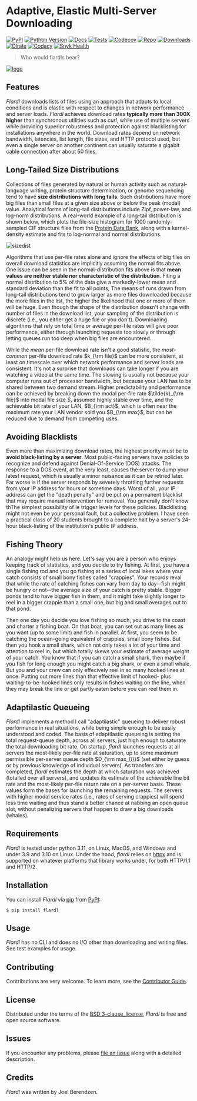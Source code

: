 # Adaptive, Elastic Multi-Server Downloading

[![PyPI](https://img.shields.io/pypi/v/flardl.svg)][pypi status]
[![Python Version](https://img.shields.io/pypi/pyversions/flardl)][pypi status]
[![Docs](https://img.shields.io/readthedocs/flardl/latest.svg?label=Read%20the%20Docs)][read the docs]
[![Tests](https://github.com/hydrationdynamics/flardl/workflows/Tests/badge.svg)][tests]
[![Codecov](https://codecov.io/gh/hydrationdynamics/flardl/branch/main/graph/badge.svg)][codecov]
[![Repo](https://img.shields.io/github/last-commit/hydrationdynamics/flardl)][repo]
[![Downloads](https://pepy.tech/badge/flardl)][downloads]
[![Dlrate](https://img.shields.io/pypi/dm/flardl)][dlrate]
[![Codacy](https://app.codacy.com/project/badge/Grade/5d86ff69c31d4f8d98ace806a21270dd)][codacy]
[![Snyk Health](https://snyk.io/advisor/python/flardl/badge.svg)][snyk]

[pypi status]: https://pypi.org/project/flardl/
[read the docs]: https://flardl.readthedocs.io/
[tests]: https://github.com/hydrationdynamics/flardl/actions?workflow=Tests
[codecov]: https://app.codecov.io/gh/hydrationdynamics/flardl
[repo]: https://github.com/hydrationdynamics/flardl
[downloads]: https://pepy.tech/project/flardl
[dlrate]: https://github.com/hydrationdynamics/flardl
[codacy]: https://www.codacy.com/gh/hydrationdynamics/flardl?utm_source=github.com&utm_medium=referral&utm_content=hydrationdynamics/zeigen&utm_campaign=Badge_Grade
[snyk]: https://snyk.io/advisor/python/flardl

> Who would flardls bear?

[![logo](https://raw.githubusercontent.com/hydrationdynamics/flardl/main/docs/_static/flardl_bear.png)][logo license]

[logo license]: https://raw.githubusercontent.com/hydrationdynamics/flardl/main/LICENSE.logo.txt

## Features

*Flardl* downloads lists of files using an approach that
adapts to local conditions and is elastic with respect
to changes in network performance and server loads.
*Flardl* achieves download rates **typically more than
300X higher** than synchronous utilities such as *curl*,
while use of multiple servers while providing superior
robustness and protection against blacklisting for
installations anywhere in the world. Download rates depend
on network bandwidth, latencies, list length, file sizes,
and HTTP protocol used, but even a single server on another
continent can usually saturate a gigabit cable connection
after about 50 files.

## Long-Tailed Size Distributions

Collections of files generated by natural or human activity such
as natural-language writing, protein structure determination,
or genome sequencing tend to have **size distributions with
long tails**. Such distributions have more big files than
small files at a given size above or below the peak (modal) value.
Analytical forms of long-tail distributions include Zipf, power-law,
and log-norm distributions. A real-world example of a long-tail
distribution is shown below, which plots the file-size histogram
for 1000 randomly-sampled CIF structure files from the
[Protein Data Bank](https://rcsb.org),
along with a kernel-density estimate and fits to log-normal and
normal distributions.

![sizedist](https://raw.githubusercontent.com/hydrationdynamics/flardl/main/docs/_static/file_size_distribution.png)

Algorithms that use per-file rates alone and ignore the effects
of big files on overall download statistics are implicitly
assuming the normal fits above. One issue can be seen in the
normal-distribution fits above is that **mean values are neither
stable nor characteristic of the distribution**. Fiting a
normal distribution to 5% of the data give a markedly-lower
mean and standard deviation than the fit to all points,
The means of runs drawn from long-tail distributions tend to
grow larger as more files downloaded because the more files
in the list, the higher the likelihood that one or more of
them will be huge. Even though the shape of the distribution
doesn't change with number of files in the download list, your
sampling of the distribution is discrete (i.e., you either get
a huge file or you don't). Downloading algorithms that rely on
total time or average per-file rates will give poor performance,
either through launching requests too slowly or through letting
queues run too deep when big files are encountered.

While the *mean* per-file download rate isn't a good statistic, the
*most-common* per-file download rate $k_{\rm file}$ can be more
consistent, at least on timescale over which network performance
and server loads are consistent. It's not a surprise that downloads
can take longer if you are watching a video at the same time. The
slowing is usually not because your computer runs out of processor
bandwidth, but because your LAN has to be shared between two demand
stream. Higher predictability and performance can be achieved by
breaking down the modal per-file rate $\tilde{k}_{\rm file}$ into
modal file size $\tilde{S}$, assumed highly stable over time, and
the achievable bit rate of your LAN, $B_{\rm act}$, which is often
near the maximum rate your LAN vendor sold you $B_{\rm max}$, but
can be reduced due to demand from competing uses.

## Avoiding Blacklists

Even more than maximizing download rates, the highest priority must
be to **avoid black-listing by a server**. Most public-facing servers
have policies to recognize and defend against Denial-Of-Service (DOS)
attacks. The response to a DOS event, at the very least, causes the
server to dump your latest request, which is usually a minor nuisance
as it can be retried later. Far worse is if the server responds by
severely throttling further requests from your IP address for hours
or sometime days. Worst of all, your IP address can get the "death
penalty" and be put on a permanent blacklist that may require manual
intervention for removal. You generally don't know thThe simplest
possibility of le trigger levels for these policies. Blacklisting
might not even be your personal fault, but a collective problem.
I have seen a practical class of 20 students brought to a complete
halt by a server's 24-hour black-listing of the institution's
public IP address.

## Fishing Theory

An analogy might help us here. Let's say you are a person who
enjoys keeping track of statistics, and you decide to try
fishing. At first, you have a single fishing rod and you go
fishing at a series of local lakes where your catch consists
of small bony fishes called "crappies". Your records reval
that while the rate of catching fishes can vary from day to
day--fish might be hungry or not--the average size of your
catch is pretty stable. Bigger ponds tend to have bigger fish
in them, and it might take slightly longer to reel in a bigger
crappie than a small one, but big and small averages out to
that pond.

Then one day you decide you love fishing so much, you drive
to the coast and charter a fishing boat. On that boat,
you can set out as many lines as you want (up to some limit)
and fish in parallel. At first, you seem to be catching the
ocean-going equivalent of crappies, small bony fishes. But
then you hook a small shark, which not only takes a lot of
your time and attention to reel in, but which totally skews
your estimate of average weight of your catch. You know that
if you can catch a small shark, then maybe if you fish for
long enough you might catch a big shark, or even a small whale.
But you and your crew can only effecively reel in so
many hooked lines at once. Putting out more lines than
that effective limit of hooked- plus waiting-to-be-hooked
lines only results in fishes waiting on the line, when they
may break the line or get partly eaten before you can reel
them in.

## Adaptilastic Queueing

_Flardl_ implements a method I call "adaptilastic"
queueing to deliver robust performance in real situations,
while being simple enough to be easily understood and coded.
The basis of edaptilastic queueing is setting the total
request-queue depth, across all servers, just high enough
to saturate the total downloading bit rate. On startup,
_flardl_ launches requests at all servers the most-likely
per-file rate at saturation, up to some maximum permissible
per-server queue depth $D_{\rm max_{i}}$ (set either by guess or
by previous knowledge of individual servers). As transfers are
completed, _flardl_ estimates the depth at which saturation
was achieved (totalled over all servers), and updates its
estimate of the achievable line bit rate and the most-likely
per-file return rate on a per-server basis. These values form
the bases for launching the remaining requests. The servers
with higher modal service rates (i.e., rates of serving
crappies) will spend less time waiting and thus stand a better
chance at nabbing an open queue slot, without penalizing servers
that happen to draw a big downloads (whales).

## Requirements

_Flardl_ is tested under python 3.11, on Linux, MacOS, and
Windows and under 3.9 and 3.10 on Linux. Under the hood,
_flardl_ relies on [httpx](https://www.python-httpx.org/) and is supported
on whatever platforms that library works under, for both HTTP/1.1
and HTTP/2.

## Installation

You can install _Flardl_ via [pip] from [PyPI]:

```console
$ pip install flardl
```

## Usage

_Flardl_ has no CLI and does no I/O other than downloading and writing
files. See test examples for usage.

## Contributing

Contributions are very welcome.
To learn more, see the [Contributor Guide].

## License

Distributed under the terms of the [BSD 3-clause_license][license],
_Flardl_ is free and open source software.

## Issues

If you encounter any problems,
please [file an issue] along with a detailed description.

## Credits

_Flardl_ was written by Joel Berendzen.

[pypi]: https://pypi.org/
[file an issue]: https://github.com/hydrationdynamics/flardl/issues
[pip]: https://pip.pypa.io/

<!-- github-only -->

[license]: https://github.com/hydrationdynamics/flardl/blob/main/LICENSE
[contributor guide]: https://github.com/hydrationdynamics/flardl/blob/main/CONTRIBUTING.md
